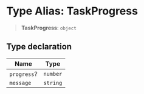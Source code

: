 # Type Alias: TaskProgress

> **TaskProgress**: `object`

## Type declaration

| Name | Type |
| ------ | ------ |
| <a id="progress"></a> `progress`? | `number` |
| <a id="message"></a> `message` | `string` |
